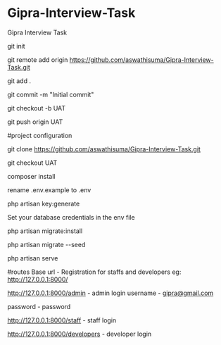 # Gipra-Interview-Task
Gipra Interview Task

git init

git remote add origin https://github.com/aswathisuma/Gipra-Interview-Task.git

git add .

git commit -m "Initial commit"

git checkout -b UAT

git push origin UAT


#project configuration

git clone https://github.com/aswathisuma/Gipra-Interview-Task.git

git checkout UAT

composer install

rename .env.example to .env

php artisan key:generate

Set your database credentials in the env file

php artisan migrate:install

php artisan migrate --seed

php artisan serve


#routes
Base url - Registration for staffs and developers
eg: http://127.0.0.1:8000/

http://127.0.0.1:8000/admin  - admin login
username - gipra@gmail.com

password - password

http://127.0.0.1:8000/staff - staff login

http://127.0.0.1:8000/developers - developer login

